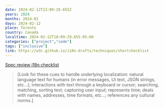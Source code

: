 ```yaml
---
date: 2024-02-12T23:09:29.655Z
years: 2024
months: 2024-02
days: 2024-02-12
place: Toronto
country: Canada
localtime: 2024-02-12T18:09:29.655-05:00
categories: ["project","code"]
tags: ["inclusive"]
link: https://w3c.github.io/i18n-drafts/techniques/shortchecklist
---
```

[Spec review i18n checklist](https://w3c.github.io/i18n-drafts/techniques/shortchecklist)

> [Look for these cues to handle underlying localization: natural language text for humans (in error messages, UI text, JSON strings, etc…); interactions with text through a keyboard or cursor; searching, matching, sorting text; capturing user input; represents time; deals with names, addresses, time formats, etc…; references any cultural norms.]
